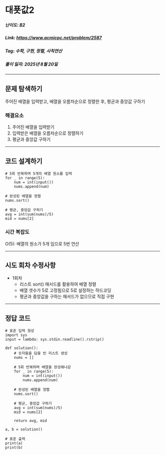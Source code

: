 # 대푯값2
##### 난이도: ***B2***
##### Link: https://www.acmicpc.net/problem/2587
##### Tag:  수학, 구현, 정렬, 사칙연산
##### 풀이 일자: 2025년 8월 20일
***
## 문제 탐색하기
주어진 배열을 입력받고,
배열을 오름차순으로 정렬한 후,
평균과 중앙값 구하기
### 해결요소
1. 주어진 배열을 입력받기
2. 입력받은 배열을 오름차순으로 정렬하기
3. 평균과 중앙값 구하기
***
## 코드 설계하기
```
# 5회 반복하며 5개의 배열 원소를 입력
for _ in range(5):
    num = int(input())
    nums.append(num)

# 완성된 배열을 정렬
nums.sort()

# 평균, 중앙값 구하기
avg = int(sum(nums)/5)
mid = nums[2]
```
### 시간 복잡도
O(5): 배열의 원소가 5개 임으로 5번 연산

***
## 시도 회차 수정사항

- 1회차
	- 리스트 sort() 매서드를 활용하여 배열 정렬
    - 배열 갯수가 5로 고정됨으로 5로 설정하는 하드코딩
    - 평균과 중앙값을 구하는 매서드가 없으므로 직접 구현
***
## 정답 코드
```
# 표준 입력 형성
import sys
input = lambda: sys.stdin.readline().rstrip()

def solution():
    # 숫자들을 담을 빈 리스트 생성
    nums = []

    # 5회 반복하며 배열을 완성해나감
    for _ in range(5):
        num = int(input())
        nums.append(num)

    # 완성된 배열을 정렬
    nums.sort()

    # 평균, 중앙값 구하기
    avg = int(sum(nums)/5)
    mid = nums[2]

    return avg, mid

a, b = solution()

# 표준 출력
print(a)
print(b)
```